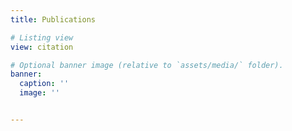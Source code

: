 ```yaml
---
title: Publications

# Listing view
view: citation

# Optional banner image (relative to `assets/media/` folder).
banner:
  caption: ''
  image: ''


---
```



